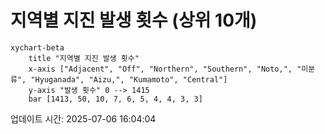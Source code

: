 # 지역별 지진 발생 횟수 (상위 10개)

```mermaid
xychart-beta
    title "지역별 지진 발생 횟수"
    x-axis ["Adjacent", "Off", "Northern", "Southern", "Noto,", "미분류", "Hyuganada", "Aizu,", "Kumamoto", "Central"]
    y-axis "발생 횟수" 0 --> 1415
    bar [1413, 50, 10, 7, 6, 5, 4, 4, 3, 3]
```

업데이트 시간: 2025-07-06 16:04:04
